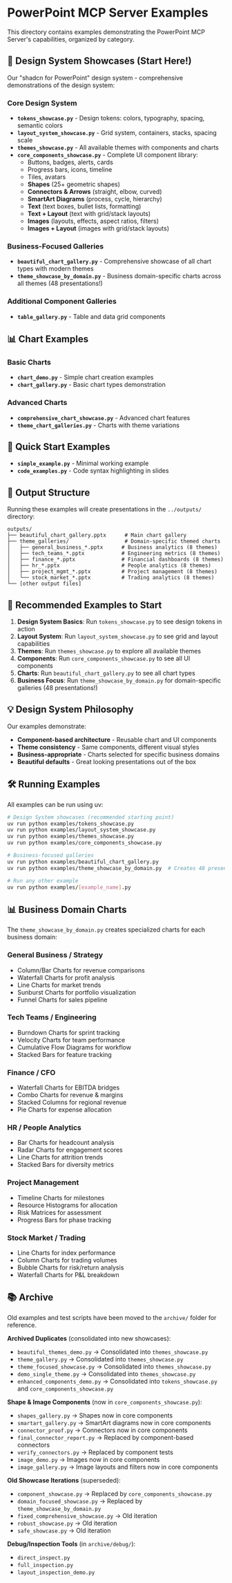# PowerPoint MCP Server Examples

This directory contains examples demonstrating the PowerPoint MCP Server's capabilities, organized by category.

## 🎨 Design System Showcases (Start Here!)

Our "shadcn for PowerPoint" design system - comprehensive demonstrations of the design system:

### Core Design System
- **`tokens_showcase.py`** - Design tokens: colors, typography, spacing, semantic colors
- **`layout_system_showcase.py`** - Grid system, containers, stacks, spacing scale
- **`themes_showcase.py`** - All available themes with components and charts
- **`core_components_showcase.py`** - Complete UI component library:
  - Buttons, badges, alerts, cards
  - Progress bars, icons, timeline
  - Tiles, avatars
  - **Shapes** (25+ geometric shapes)
  - **Connectors & Arrows** (straight, elbow, curved)
  - **SmartArt Diagrams** (process, cycle, hierarchy)
  - **Text** (text boxes, bullet lists, formatting)
  - **Text + Layout** (text with grid/stack layouts)
  - **Images** (layouts, effects, aspect ratios, filters)
  - **Images + Layout** (images with grid/stack layouts)

### Business-Focused Galleries
- **`beautiful_chart_gallery.py`** - Comprehensive showcase of all chart types with modern themes
- **`theme_showcase_by_domain.py`** - Business domain-specific charts across all themes (48 presentations!)

### Additional Component Galleries
- **`table_gallery.py`** - Table and data grid components

## 📊 Chart Examples

### Basic Charts
- **`chart_demo.py`** - Simple chart creation examples
- **`chart_gallery.py`** - Basic chart types demonstration

### Advanced Charts
- **`comprehensive_chart_showcase.py`** - Advanced chart features
- **`theme_chart_galleries.py`** - Charts with theme variations

## 🚀 Quick Start Examples

- **`simple_example.py`** - Minimal working example
- **`code_examples.py`** - Code syntax highlighting in slides

## 📁 Output Structure

Running these examples will create presentations in the `../outputs/` directory:

```
outputs/
├── beautiful_chart_gallery.pptx      # Main chart gallery
├── theme_galleries/                  # Domain-specific themed charts
│   ├── general_business_*.pptx      # Business analytics (8 themes)
│   ├── tech_teams_*.pptx            # Engineering metrics (8 themes)
│   ├── finance_*.pptx               # Financial dashboards (8 themes)
│   ├── hr_*.pptx                    # People analytics (8 themes)
│   ├── project_mgmt_*.pptx          # Project management (8 themes)
│   └── stock_market_*.pptx          # Trading analytics (8 themes)
└── [other output files]
```

## 🎯 Recommended Examples to Start

1. **Design System Basics**: Run `tokens_showcase.py` to see design tokens in action
2. **Layout System**: Run `layout_system_showcase.py` to see grid and layout capabilities
3. **Themes**: Run `themes_showcase.py` to explore all available themes
4. **Components**: Run `core_components_showcase.py` to see all UI components
5. **Charts**: Run `beautiful_chart_gallery.py` to see all chart types
6. **Business Focus**: Run `theme_showcase_by_domain.py` for domain-specific galleries (48 presentations!)

## 💡 Design System Philosophy

Our examples demonstrate:
- **Component-based architecture** - Reusable chart and UI components
- **Theme consistency** - Same components, different visual styles
- **Business-appropriate** - Charts selected for specific business domains
- **Beautiful defaults** - Great looking presentations out of the box

## 🛠️ Running Examples

All examples can be run using uv:

```bash
# Design System showcases (recommended starting point)
uv run python examples/tokens_showcase.py
uv run python examples/layout_system_showcase.py
uv run python examples/themes_showcase.py
uv run python examples/core_components_showcase.py

# Business-focused galleries
uv run python examples/beautiful_chart_gallery.py
uv run python examples/theme_showcase_by_domain.py  # Creates 48 presentations!

# Run any other example
uv run python examples/[example_name].py
```

## 📊 Business Domain Charts

The `theme_showcase_by_domain.py` creates specialized charts for each business domain:

### General Business / Strategy
- Column/Bar Charts for revenue comparisons
- Waterfall Charts for profit analysis
- Line Charts for market trends
- Sunburst Charts for portfolio visualization
- Funnel Charts for sales pipeline

### Tech Teams / Engineering
- Burndown Charts for sprint tracking
- Velocity Charts for team performance
- Cumulative Flow Diagrams for workflow
- Stacked Bars for feature tracking

### Finance / CFO
- Waterfall Charts for EBITDA bridges
- Combo Charts for revenue & margins
- Stacked Columns for regional revenue
- Pie Charts for expense allocation

### HR / People Analytics
- Bar Charts for headcount analysis
- Radar Charts for engagement scores
- Line Charts for attrition trends
- Stacked Bars for diversity metrics

### Project Management
- Timeline Charts for milestones
- Resource Histograms for allocation
- Risk Matrices for assessment
- Progress Bars for phase tracking

### Stock Market / Trading
- Line Charts for index performance
- Column Charts for trading volumes
- Bubble Charts for risk/return analysis
- Waterfall Charts for P&L breakdown

## 📚 Archive

Old examples and test scripts have been moved to the `archive/` folder for reference.

**Archived Duplicates** (consolidated into new showcases):
- `beautiful_themes_demo.py` → Consolidated into `themes_showcase.py`
- `theme_gallery.py` → Consolidated into `themes_showcase.py`
- `theme_focused_showcase.py` → Consolidated into `themes_showcase.py`
- `demo_single_theme.py` → Consolidated into `themes_showcase.py`
- `enhanced_components_demo.py` → Consolidated into `tokens_showcase.py` and `core_components_showcase.py`

**Shape & Image Components** (now in `core_components_showcase.py`):
- `shapes_gallery.py` → Shapes now in core components
- `smartart_gallery.py` → SmartArt diagrams now in core components
- `connector_proof.py` → Connectors now in core components
- `final_connector_report.py` → Replaced by component-based connectors
- `verify_connectors.py` → Replaced by component tests
- `image_demo.py` → Images now in core components
- `image_gallery.py` → Image layouts and filters now in core components

**Old Showcase Iterations** (superseded):
- `component_showcase.py` → Replaced by `core_components_showcase.py`
- `domain_focused_showcase.py` → Replaced by `theme_showcase_by_domain.py`
- `fixed_comprehensive_showcase.py` → Old iteration
- `robust_showcase.py` → Old iteration
- `safe_showcase.py` → Old iteration

**Debug/Inspection Tools** (in `archive/debug/`):
- `direct_inspect.py`
- `full_inspection.py`
- `layout_inspection_demo.py`